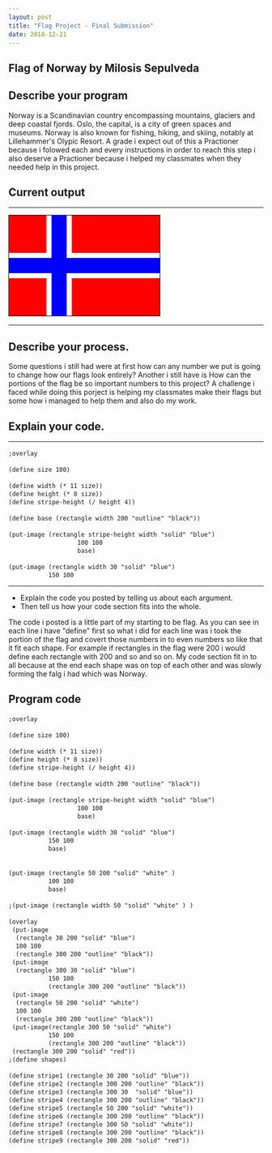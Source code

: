 ```yaml
---
layout: post
title: "Flag Project - Final Submission"
date: 2018-12-21
---
```


## Flag of Norway by Milosis Sepulveda

## Describe your program

Norway is a Scandinavian country encompassing mountains, glaciers and deep coastal fjords. Oslo, the capital, is a city of green spaces and museums. Norway is also known for fishing, hiking, and skiing, notably at Lillehammer's Olypic Resort.
A grade i expect out of this a Practioner because i folowed each and every instructions in order to reach this step i also deserve a Practioner because i helped my classmates when they needed help in this project.

## Current output

* * *
![Flag](/images/final-flag.png.png)
* * *

## Describe your process.

Some questions i still had were at first how can any number we put is going to change how our flags look entirely? Another i still have is How can the portions of the flag be so important numbers to this project? A challenge i faced while doing this porject is helping my classmates make their flags but some how i managed to help them and also do my work.


## Explain your code.

* * *

```
;overlay 

(define size 100)

(define width (* 11 size))
(define height (* 8 size))
(define stripe-height (/ height 4))

(define base (rectangle width 200 "outline" "black"))

(put-image (rectangle stripe-height width "solid" "blue") 
                   100 100 
                   base) 

(put-image (rectangle width 30 "solid" "blue") 
           150 100 
```

* * *

-   Explain the code you posted by telling us about each argument.
-   Then tell us how your code section fits into the whole.
 
The code i posted is a little part of my starting to be flag. As you can see in each line i have "define" first so what i did for each line was i took the portion of the flag and covert those numbers in to even numbers so like that it fit each shape. For example if rectangles in the flag were 200 i would define each rectangle with 200 and so and so on.
My code section fit in to all because at the end each shape was on top of each other and was slowly forming the falg i had which was Norway.


## Program code

```
;overlay 

(define size 100)

(define width (* 11 size))
(define height (* 8 size))
(define stripe-height (/ height 4))

(define base (rectangle width 200 "outline" "black"))

(put-image (rectangle stripe-height width "solid" "blue") 
                   100 100 
                   base) 

(put-image (rectangle width 30 "solid" "blue") 
           150 100 
           base) 


(put-image (rectangle 50 200 "solid" "white" ) 
           100 100 
           base) 

;(put-image (rectangle width 50 "solid" "white" ) )  

(overlay
 (put-image
  (rectangle 30 200 "solid" "blue")
  100 100 
  (rectangle 300 200 "outline" "black"))
 (put-image
  (rectangle 300 30 "solid" "blue") 
           150 100 
           (rectangle 300 200 "outline" "black")) 
 (put-image
  (rectangle 50 200 "solid" "white") 
  100 100 
  (rectangle 300 200 "outline" "black")) 
 (put-image(rectangle 300 50 "solid" "white") 
           150 100 
           (rectangle 300 200 "outline" "black")) 
 (rectangle 300 200 "solid" "red"))
;(define shapes)

(define stripe1 (rectangle 30 200 "solid" "blue"))
(define stripe2 (rectangle 300 200 "outline" "black"))
(define stripe3 (rectangle 300 30  "solid" "blue"))
(define stripe4 (rectangle 300 200 "outline" "black"))
(define stripe5 (rectangle 50 200 "solid" "white"))
(define stripe6 (rectangle 300 200 "outline" "black"))
(define stripe7 (rectangle 300 50 "solid" "white"))
(define stripe8 (rectangle 300 200 "outline" "black"))
(define stripe9 (rectangle 300 200 "solid" "red"))
```
